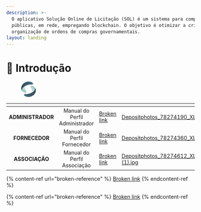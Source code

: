 ```yaml
---
description: >-
  O aplicativo Solução Online de Licitação (SOL) é um sistema para compras
  públicas, em rede, empregando blockchain. O objetivo é otimizar a criação e
  organização de ordens de compras governamentais.
layout: landing
---
```


# 🚀 Introdução

<figure><img src=".gitbook/assets/Group (1).png" alt=""><figcaption></figcaption></figure>

<table data-view="cards"><thead><tr><th align="center"></th><th align="center"></th><th data-hidden data-card-target data-type="content-ref"></th><th data-hidden data-card-cover data-type="files"></th></tr></thead><tbody><tr><td align="center"><strong>ADMINISTRADOR</strong></td><td align="center">Manual do Perfil Administrador</td><td><a href="broken-reference">Broken link</a></td><td><a href=".gitbook/assets/Depositphotos_78274190_XL.jpg">Depositphotos_78274190_XL.jpg</a></td></tr><tr><td align="center"><strong>FORNECEDOR</strong></td><td align="center">Manual do Perfil Fornecedor</td><td><a href="broken-reference">Broken link</a></td><td><a href=".gitbook/assets/Depositphotos_78274360_XL.jpg">Depositphotos_78274360_XL.jpg</a></td></tr><tr><td align="center"><strong>ASSOCIAÇÃO</strong></td><td align="center">Manual do Perfil Associação</td><td><a href="broken-reference">Broken link</a></td><td><a href=".gitbook/assets/Depositphotos_78274612_XL (1).jpg">Depositphotos_78274612_XL (1).jpg</a></td></tr></tbody></table>

{% content-ref url="broken-reference" %}
[Broken link](broken-reference)
{% endcontent-ref %}

{% content-ref url="broken-reference" %}
[Broken link](broken-reference)
{% endcontent-ref %}
